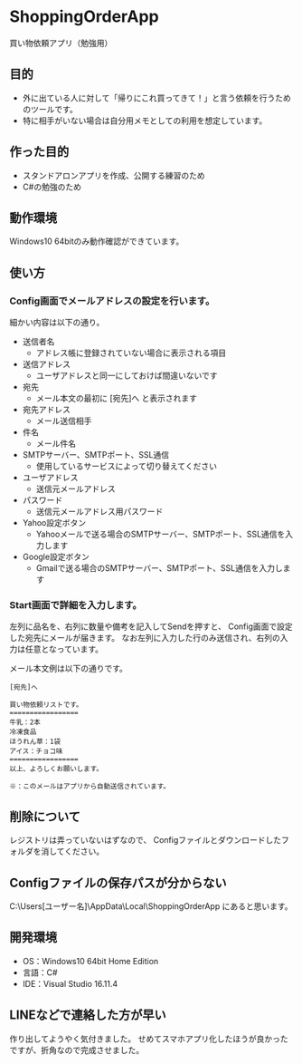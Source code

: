 # ShoppingOrderApp
買い物依頼アプリ（勉強用）

## 目的
- 外に出ている人に対して「帰りにこれ買ってきて！」と言う依頼を行うためのツールです。
- 特に相手がいない場合は自分用メモとしての利用を想定しています。

## 作った目的
- スタンドアロンアプリを作成、公開する練習のため
- C#の勉強のため

## 動作環境
Windows10 64bitのみ動作確認ができています。

## 使い方
### Config画面でメールアドレスの設定を行います。
細かい内容は以下の通り。
- 送信者名
  - アドレス帳に登録されていない場合に表示される項目
- 送信アドレス
  - ユーザアドレスと同一にしておけば間違いないです
- 宛先
  - メール本文の最初に [宛先]へ と表示されます
- 宛先アドレス
  - メール送信相手
- 件名
  - メール件名
- SMTPサーバー、SMTPポート、SSL通信
  - 使用しているサービスによって切り替えてください
- ユーザアドレス
  - 送信元メールアドレス
- パスワード
  - 送信元メールアドレス用パスワード
- Yahoo設定ボタン
  - Yahooメールで送る場合のSMTPサーバー、SMTPポート、SSL通信を入力します
- Google設定ボタン
  - Gmailで送る場合のSMTPサーバー、SMTPポート、SSL通信を入力します

### Start画面で詳細を入力します。
左列に品名を、右列に数量や備考を記入してSendを押すと、
Config画面で設定した宛先にメールが届きます。
なお左列に入力した行のみ送信され、右列の入力は任意となっています。

メール本文例は以下の通りです。
```
[宛先]へ

買い物依頼リストです。
=================
牛乳：2本
冷凍食品
ほうれん草：1袋
アイス：チョコ味
=================
以上、よろしくお願いします。

※：このメールはアプリから自動送信されています。
```

## 削除について
レジストリは弄っていないはずなので、
Configファイルとダウンロードしたフォルダを消してください。

## Configファイルの保存パスが分からない
C:\Users\[ユーザー名]\AppData\Local\ShoppingOrderApp
にあると思います。

## 開発環境
- OS：Windows10 64bit Home Edition
- 言語：C#
- IDE：Visual Studio 16.11.4

## LINEなどで連絡した方が早い
作り出してようやく気付きました。
せめてスマホアプリ化したほうが良かったですが、折角なので完成させました。
